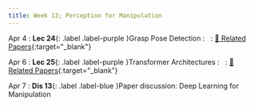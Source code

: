 ```yaml
---
title: Week 13; Perception for Manipulation
---
```


Apr 4
: **Lec 24**{: .label .label-purple }Grasp Pose Detection
: &nbsp;
  : [📃 Related Papers](/papers/#grasp-pose-detection){:target="_blank"}


Apr 6
: **Lec 25**{: .label .label-purple }Transformer Architectures
: &nbsp;
  : [📃 Related Papers](/papers/#transformer-architectures){:target="_blank"}

Apr 7
: **Dis 13**{: .label .label-blue }Paper discussion: Deep Learning for Manipulation
